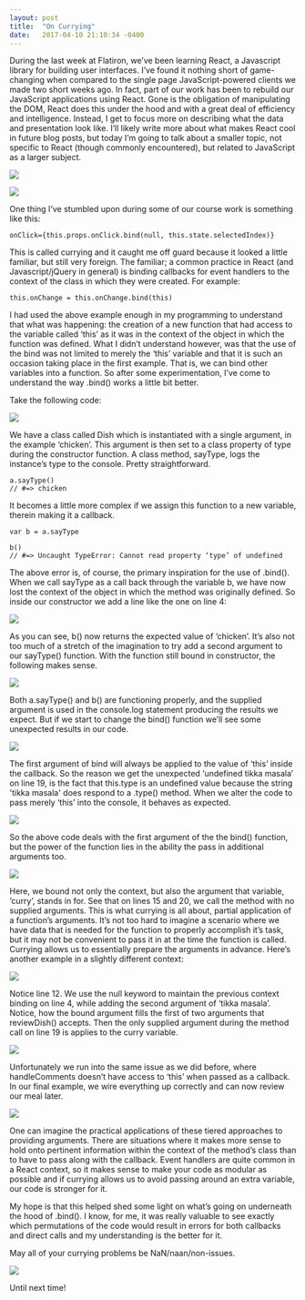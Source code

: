 ```yaml
---
layout: post
title:  "On Currying"
date:   2017-04-10 21:10:34 -0400
---
```


During the last week at Flatiron, we’ve been learning React, a Javascript library for building user interfaces. I’ve found it nothing short of game-changing when compared to the single page JavaScript-powered clients we made two short weeks ago. In fact, part of our work has been to rebuild our JavaScript applications using React. Gone is the obligation of manipulating the DOM, React does this under the hood and with a great deal of efficiency and intelligence. Instead, I get to focus more on describing what the data and presentation look like. I’ll likely write more about what makes React cool in future blog posts, but today I’m going to talk about a smaller topic, not specific to React (though commonly encountered), but related to JavaScript as a larger subject. 

![](https://media1.giphy.com/media/g8rEwOqIStrBC/giphy.gif)

![](https://media.tenor.co/images/f8ee93747713547c07f7ed2cef4a89bc/tenor.gif)

One thing I’ve stumbled upon during some of our course work is something like this:

```
onClick={this.props.onClick.bind(null, this.state.selectedIndex)}
```

This is called currying and it caught me off guard because it looked a little familiar, but still very foreign. The familiar; a common practice in React (and Javascript/jQuery in general) is binding callbacks for event handlers to the context of the class in which they were created. For example:

```
this.onChange = this.onChange.bind(this)
```

I had used the above example enough in my programming to understand that what was happening: the creation of a new function that had access to the variable called ‘this’ as it was in the context of the object in which the function was defined. What I didn’t understand however, was that the use of the bind was not limited to merely the ‘this’ variable and that it is such an occasion taking place in the first example. That is, we can bind other variables into a function. So after some experimentation, I’ve come to understand the way .bind() works a little bit better. 

Take the following code:

![](http://i.imgur.com/8i30zup.png)

We have a class called Dish which is instantiated with a single argument, in the example ‘chicken’. This argument is then set to a class property of type during the constructor function. A class method, sayType, logs the instance’s type to the console. Pretty straightforward.

```
a.sayType()
// #=> chicken
```

It becomes a little more complex if we assign this function to a new variable, therein making it a callback.

```
var b = a.sayType

b()
// #=> Uncaught TypeError: Cannot read property ‘type’ of undefined
```
The above error is, of course, the primary inspiration for the use of .bind(). When we call sayType as a call back through the variable b, we have now lost the context of the object in which the method was originally defined. So inside our constructor we add a line like the one on line 4:

![](http://i.imgur.com/Kt1EarU.png)

As you can see, b() now returns the expected value of ‘chicken’. It’s also not too much of a stretch of the imagination to try add a second argument to our sayType() function. With the function still bound in constructor, the following makes sense.

![](http://i.imgur.com/E8HJIwA.png)

Both a.sayType() and b() are functioning properly, and the supplied argument is used in the console.log statement producing the results we expect. But if we start to change the bind() function we’ll see some unexpected results in our code.

![](http://i.imgur.com/h2WDyr4.png)

The first argument of bind will always be applied to the value of ‘this’ inside the callback. So the reason we get the unexpected ‘undefined tikka masala’ on line 19, is the fact that this.type is an undefined value because the string 'tikka masala' does respond to a .type() method. When we alter the code to pass merely ‘this’ into the console, it behaves as expected.

![](http://i.imgur.com/s8gpz8P.png)

So the above code deals with the first argument of the the bind() function, but the power of the function lies in the ability the pass in additional arguments too. 

![](https://i.imgur.com/0XuBOrN.png)

Here, we bound not only the context, but also the argument that variable, ‘curry’, stands in for. See that on lines 15 and 20, we call the method with no supplied arguments. This is what currying is all about, partial application of a function’s arguments. It’s not too hard to imagine a scenario where we have data that is needed for the function to properly accomplish it’s task, but it may not be convenient to pass it in at the time the function is called. Currying allows us to essentially prepare the arguments in advance. Here’s another example in a slightly different context:


![](http://i.imgur.com/lgwdZhP.png)

Notice line 12. We use the null keyword to maintain the previous context binding on line 4, while adding the second argument of ‘tikka masala’. Notice, how the bound argument fills the first of two arguments that reviewDish() accepts. Then the only supplied argument during the method call on line 19 is applies to the curry variable.

![](http://i.imgur.com/egSknq2.png)

Unfortunately we run into the same issue as we did before, where handleComments doesn’t have access to ‘this’ when passed as a callback. In our final example, we wire everything up correctly and can now review our meal later.

![](https://i.imgur.com/7o1WUyM.png)

One can imagine the practical applications of these tiered approaches to providing arguments. There are situations where it makes more sense to hold onto pertinent information within the context of the method’s class than to have to pass along with the callback. Event handlers are quite common in a React context, so it makes sense to make your code as modular as possible and if currying allows us to avoid passing around an extra variable, our code is stronger for it. 

My hope is that this helped shed some light on what’s going on underneath the hood of .bind(). I know, for me, it was really valuable to see exactly which permutations of the code would result in errors for both callbacks and direct calls and my understanding is the better for it. 

May all of your currying problems be NaN/naan/non-issues.

![](http://cdn.smosh.com/sites/default/files/2015/12/dad-jokes-star-trek.gif)

Until next time!

